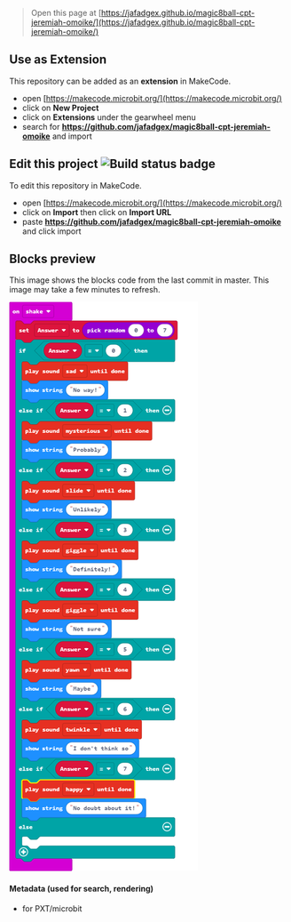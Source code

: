 
> Open this page at [https://jafadgex.github.io/magic8ball-cpt-jeremiah-omoike/](https://jafadgex.github.io/magic8ball-cpt-jeremiah-omoike/)

## Use as Extension

This repository can be added as an **extension** in MakeCode.

* open [https://makecode.microbit.org/](https://makecode.microbit.org/)
* click on **New Project**
* click on **Extensions** under the gearwheel menu
* search for **https://github.com/jafadgex/magic8ball-cpt-jeremiah-omoike** and import

## Edit this project ![Build status badge](https://github.com/jafadgex/magic8ball-cpt-jeremiah-omoike/workflows/MakeCode/badge.svg)

To edit this repository in MakeCode.

* open [https://makecode.microbit.org/](https://makecode.microbit.org/)
* click on **Import** then click on **Import URL**
* paste **https://github.com/jafadgex/magic8ball-cpt-jeremiah-omoike** and click import

## Blocks preview

This image shows the blocks code from the last commit in master.
This image may take a few minutes to refresh.

![A rendered view of the blocks](https://github.com/jafadgex/magic8ball-cpt-jeremiah-omoike/raw/master/.github/makecode/blocks.png)

#### Metadata (used for search, rendering)

* for PXT/microbit
<script src="https://makecode.com/gh-pages-embed.js"></script><script>makeCodeRender("{{ site.makecode.home_url }}", "{{ site.github.owner_name }}/{{ site.github.repository_name }}");</script>
